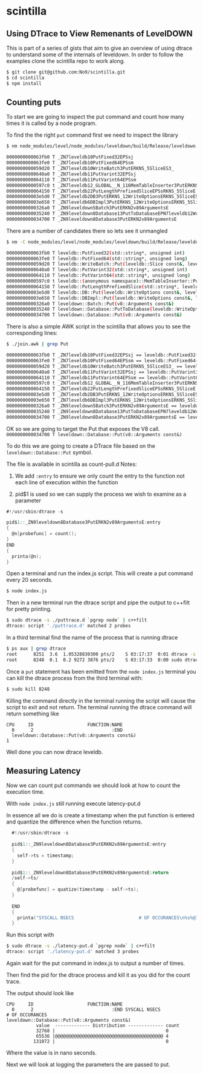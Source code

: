 # scintilla


## Using DTrace to View Remenants of LevelDOWN

This is part of a series of gists that aim to give an overview of using dtrace to understand some of the internals of leveldown.
In order to follow the examples clone the scintilla repo to work along. 

```bash
$ git clone git@github.com:No9/scintilla.git 
$ cd scintilla 
$ npm install 
```

## Counting puts

To start we are going to inspect the put command and count how many times it is called by a node program.

To find the the right `put` command first we need to inspect the library 

```bash
$ nm node_modules/level/node_modules/leveldown/build/Release/leveldown.node | grep Put

0000000000063fb0 T _ZN7leveldb10PutFixed32EPSsj
0000000000063fe0 T _ZN7leveldb10PutFixed64EPSsm
0000000000059d20 T _ZN7leveldb10WriteBatch3PutERKNS_5SliceES3_
00000000000640a0 T _ZN7leveldb11PutVarint32EPSsj
0000000000064110 T _ZN7leveldb11PutVarint64EPSsm
00000000000597c0 t _ZN7leveldb12_GLOBAL__N_116MemTableInserter3PutERKNS_5SliceES4_
0000000000064150 T _ZN7leveldb22PutLengthPrefixedSliceEPSsRKNS_5SliceE
000000000003e5d0 T _ZN7leveldb2DB3PutERKNS_12WriteOptionsERKNS_5SliceES6_
000000000003e650 T _ZN7leveldb6DBImpl3PutERKNS_12WriteOptionsERKNS_5SliceES6_
00000000000326a0 T _ZN9leveldown5Batch3PutERKN2v89ArgumentsE
0000000000035240 T _ZN9leveldown8Database13PutToDatabaseEPN7leveldb12WriteOptionsENS1_5SliceES4_
0000000000034700 T _ZN9leveldown8Database3PutERKN2v89ArgumentsE
```

There are a number of candidates there so lets see it unmangled

```bash
$ nm -C node_modules/level/node_modules/leveldown/build/Release/leveldown.node | grep Put

0000000000063fb0 T leveldb::PutFixed32(std::string*, unsigned int)
0000000000063fe0 T leveldb::PutFixed64(std::string*, unsigned long)
0000000000059d20 T leveldb::WriteBatch::Put(leveldb::Slice const&, leveldb::Slice const&)
00000000000640a0 T leveldb::PutVarint32(std::string*, unsigned int)
0000000000064110 T leveldb::PutVarint64(std::string*, unsigned long)
00000000000597c0 t leveldb::(anonymous namespace)::MemTableInserter::Put(leveldb::Slice const&, leveldb::Slice const&)
0000000000064150 T leveldb::PutLengthPrefixedSlice(std::string*, leveldb::Slice const&)
000000000003e5d0 T leveldb::DB::Put(leveldb::WriteOptions const&, leveldb::Slice const&, leveldb::Slice const&)
000000000003e650 T leveldb::DBImpl::Put(leveldb::WriteOptions const&, leveldb::Slice const&, leveldb::Slice const&)
00000000000326a0 T leveldown::Batch::Put(v8::Arguments const&)
0000000000035240 T leveldown::Database::PutToDatabase(leveldb::WriteOptions*, leveldb::Slice, leveldb::Slice)
0000000000034700 T leveldown::Database::Put(v8::Arguments const&)
```

There is also a simple AWK script in the scintilla that allows you to see the corresponding lines:

```bash
$ ./join.awk | grep Put

0000000000063fb0 T _ZN7leveldb10PutFixed32EPSsj == leveldb::PutFixed32(std::string*, unsigned int)
0000000000063fe0 T _ZN7leveldb10PutFixed64EPSsm == leveldb::PutFixed64(std::string*, unsigned long)
0000000000059d20 T _ZN7leveldb10WriteBatch3PutERKNS_5SliceES3_ == leveldb::WriteBatch::Put(leveldb::Slice const&, leveldb::Slice const&)
00000000000640a0 T _ZN7leveldb11PutVarint32EPSsj == leveldb::PutVarint32(std::string*, unsigned int)
0000000000064110 T _ZN7leveldb11PutVarint64EPSsm == leveldb::PutVarint64(std::string*, unsigned long)
00000000000597c0 t _ZN7leveldb12_GLOBAL__N_116MemTableInserter3PutERKNS_5SliceES4_ == leveldb::(anonymous namespace)::MemTableInserter::Put(leveldb::Slice const&, leveldb::Slice const&)
0000000000064150 T _ZN7leveldb22PutLengthPrefixedSliceEPSsRKNS_5SliceE == leveldb::PutLengthPrefixedSlice(std::string*, leveldb::Slice const&)
000000000003e5d0 T _ZN7leveldb2DB3PutERKNS_12WriteOptionsERKNS_5SliceES6_ == leveldb::DB::Put(leveldb::WriteOptions const&, leveldb::Slice const&, leveldb::Slice const&)
000000000003e650 T _ZN7leveldb6DBImpl3PutERKNS_12WriteOptionsERKNS_5SliceES6_ == leveldb::DBImpl::Put(leveldb::WriteOptions const&, leveldb::Slice const&, leveldb::Slice const&)
00000000000326a0 T _ZN9leveldown5Batch3PutERKN2v89ArgumentsE == leveldown::Batch::Put(v8::Arguments const&)
0000000000035240 T _ZN9leveldown8Database13PutToDatabaseEPN7leveldb12WriteOptionsENS1_5SliceES4_ == leveldown::Database::PutToDatabase(leveldb::WriteOptions*, leveldb::Slice, leveldb::Slice)
0000000000034700 T _ZN9leveldown8Database3PutERKN2v89ArgumentsE == leveldown::Database::Put(v8::Arguments const&)

```

OK so we are going to target the Put that exposes the V8 call.
```0000000000034700 T leveldown::Database::Put(v8::Arguments const&)```

To do this we are going to create a DTrace file based on the ```leveldown::Database::Put``` symbol.

The file is available in scintilla as count-pull.d
Notes: 

1. We add ```:entry``` to ensure we only count the entry to the function not each line of execution within the function

2. pid$1 is used so we can supply the process we wish to examine as a parameter 

```D
#!/usr/sbin/dtrace -s

pid$1::_ZN9leveldown8Database3PutERKN2v89ArgumentsE:entry
{
  @n[probefunc] = count();
}
END
{
  printa(@n);
}
```

Open a terminal and run the index.js script. This will create a put command every 20 seconds.

```bash 
$ node index.js
```

Then in a new terminal run the dtrace script and pipe the output to c++filt for pretty printing.

```bash
$ sudo dtrace -s ./puttrace.d `pgrep node` | c++filt
dtrace: script './puttrace.d' matched 2 probes
```

In a third terminal find the name of the process that is running dtrace 

```bash 
$ ps aux | grep dtrace 
root      8251  3.6  1.05328830300 pts/2    S 03:17:37  0:01 dtrace -s ./puttra
root      8248  0.1  0.2 9272 3876 pts/2    S 03:17:33  0:00 sudo dtrace -s ./p
```

Once a `put` statement has been emitted from the `node index.js` terminal you can kill the dtrace process from the third terminal with:

```bash
$ sudo kill 8248 
```
Killing the command directly in the terminal running the script will cause the script to exit and not return.
The terminal running the dtrace command will return something like 

```
CPU     ID                    FUNCTION:NAME
  0      2                             :END 
  leveldown::Database::Put(v8::Arguments const&)                      1
```

Well done you can now dtrace leveldb. 

## Measuring Latency

Now we can count put commands we should look at how to count the execution time. 

With `node index.js` still running execute latency-put.d 

In essence all we do is create a timestamp when the put function is entered and quantize the difference when the function returns. 

```D
  #!/usr/sbin/dtrace -s
 
  pid$1::_ZN9leveldown8Database3PutERKN2v89ArgumentsE:entry
  {
    self->ts = timestamp;
  }
  
  pid$1::_ZN9leveldown8Database3PutERKN2v89ArgumentsE:return
  /self->ts/
  {
    @[probefunc] = quatize(timestamp - self->ts);
  }
  
  END
  {
    printa("SYSCALL NSECS                        # OF OCCURANCES\n%s%@1x\n", @);
  }

```

Run this script with 

```bash
$ sudo dtrace -s ./latency-put.d `pgrep node` | c++filt
dtrace: script './latency-put.d' matched 3 probes
```
Again wait for the put command in index.js to output a number of times. 

Then find the pid for the dtrace process and kill it as you did for the count trace. 

The output should look like 

```
CPU     ID                    FUNCTION:NAME
  0      2                             :END SYSCALL NSECS                        # OF OCCURANCES
leveldown::Database::Put(v8::Arguments const&)
           value  ------------- Distribution ------------- count    
           32768 |                                         0        
           65536 |@@@@@@@@@@@@@@@@@@@@@@@@@@@@@@@@@@@@@@@@ 4        
          131072 |                                         0   
```

Where the value is in nano seconds.

Next we will look at logging the parameters the are passed to put. 


